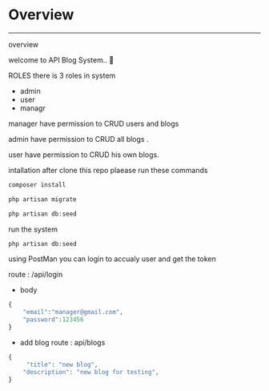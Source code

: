 # Overview

---


<a name="section-1">overview</a>

welcome to API Blog System.. 🦊

<a name="section-2"> ROLES </a>
there is 3 roles in system 
* admin
* user 
* managr 

manager have permission to CRUD users and blogs 

admin have permission to CRUD all blogs . 

user have permission to CRUD his own blogs.

<a name="section-3"> intallation 
 </a>
after clone this repo plaease run these commands 

```php 
composer install
```
```php 
php artisan migrate
```
```php 
php artisan db:seed
```

<a name="section-3">run the system </a>
```php 
php artisan db:seed
```
using PostMan you can login to accualy user and get the token

route : /api/login
* body
```php
{
    "email":"manager@gmail.com",
    "password":123456
}
```
* add blog 
route : api/blogs
```php
{
     "title": "new blog",
    "description": "new blog for testing",
}
```

